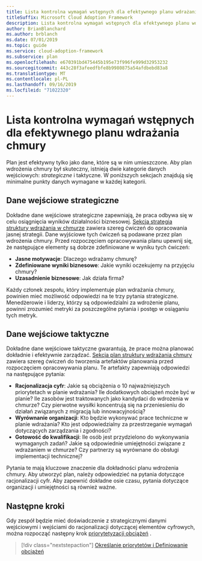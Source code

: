 ```yaml
---
title: Lista kontrolna wymagań wstępnych dla efektywnego planu wdrażania chmury
titleSuffix: Microsoft Cloud Adoption Framework
description: Lista kontrolna wymagań wstępnych dla efektywnego planu wdrażania chmury
author: BrianBlanchard
ms.author: brblanch
ms.date: 07/01/2019
ms.topic: guide
ms.service: cloud-adoption-framework
ms.subservice: plan
ms.openlocfilehash: e670391bd475445b195e73f996fe999d32953232
ms.sourcegitcommit: 443c28f3afeedfbfe8b9980875a54afdbebd83a8
ms.translationtype: MT
ms.contentlocale: pl-PL
ms.lasthandoff: 09/16/2019
ms.locfileid: "71022320"
---
```

# <a name="prerequisites-checklist-for-an-effective-cloud-adoption-plan"></a>Lista kontrolna wymagań wstępnych dla efektywnego planu wdrażania chmury

Plan jest efektywny tylko jako dane, które są w nim umieszczone. Aby plan wdrożenia chmury był skuteczny, istnieją dwie kategorie danych wejściowych: *strategiczne* i taktyczne. W poniższych sekcjach znajdują się minimalne punkty danych wymagane w każdej kategorii.

## <a name="strategic-inputs"></a>Dane wejściowe strategiczne

Dokładne dane wejściowe strategiczne zapewniają, że praca odbywa się w celu osiągnięcia wyników działalności biznesowej. [Sekcja strategia struktury wdrażania w chmurze](../strategy/index.md) zawiera szereg ćwiczeń do opracowania jasnej strategii. Dane wyjściowe tych ćwiczeń są podawane przez plan wdrożenia chmury. Przed rozpoczęciem opracowywania planu upewnij się, że następujące elementy są dobrze zdefiniowane w wyniku tych ćwiczeń:

- **Jasne motywacje**: Dlaczego wdrażamy chmurę?
- **Zdefiniowane wyniki biznesowe**: Jakie wyniki oczekujemy na przyjęciu chmury?
- **Uzasadnienie biznesowe**: Jak działa firma?

Każdy członek zespołu, który implementuje plan wdrażania chmury, powinien mieć możliwość odpowiedzi na te trzy pytania strategiczne. Menedżerowie i liderzy, którzy są odpowiedzialni za wdrożenie planu, powinni zrozumieć metryki za poszczególne pytania i postęp w osiąganiu tych metryk.

## <a name="tactical-inputs"></a>Dane wejściowe taktyczne

Dokładne dane wejściowe taktyczne gwarantują, że prace można planować dokładnie i efektywnie zarządzać. [Sekcja plan struktury wdrażania chmury](./index.md) zawiera szereg ćwiczeń do tworzenia artefaktów planowania przed rozpoczęciem opracowywania planu. Te artefakty zapewniają odpowiedzi na następujące pytania:

- **Racjonalizacja cyfr**: Jakie są obciążenia o 10 najważniejszych priorytetach w planie wdrażania? Ile dodatkowych obciążeń może być w planie? Ile zasobów jest traktowanych jako kandydaci do wdrożenia w chmurze? Czy pierwotne wysiłki koncentrują się na przeniesieniu do działań związanych z migracją lub innowacyjnością?
- **Wyrównanie organizacji**: Kto będzie wykonywać prace techniczne w planie wdrażania? Kto jest odpowiedzialny za przestrzeganie wymagań dotyczących zarządzania i zgodności?
- **Gotowość do kwalifikacji**: Ile osób jest przydzielono do wykonywania wymaganych zadań? Jakie są odpowiednie umiejętności związane z wdrażaniem w chmurze? Czy partnerzy są wyrównane do obsługi implementacji technicznej?

Pytania te mają kluczowe znaczenie dla dokładności planu wdrożenia chmury. Aby utworzyć plan, należy odpowiedzieć na pytania dotyczące racjonalizacji cyfr. Aby zapewnić dokładne osie czasu, pytania dotyczące organizacji i umiejętności są również ważne.

## <a name="next-steps"></a>Następne kroki

Gdy zespół będzie mieć doświadczenie z strategicznymi danymi wejściowymi i wejściami do racjonalizacji dotyczącej elementów cyfrowych, można rozpocząć następny krok [priorytetyzacji obciążeń](./workloads.md) .

> [!div class="nextstepaction"]
> [Określanie priorytetów i Definiowanie obciążeń](./workloads.md)

